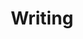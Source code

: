---
layout: post-index
permalink: /writing/index.html
title: Writing
tagline: A List of Blog posts
categories: [writing]
tags: [blog, graphic design]
image:
  feature: texture-feature-03.jpg
---